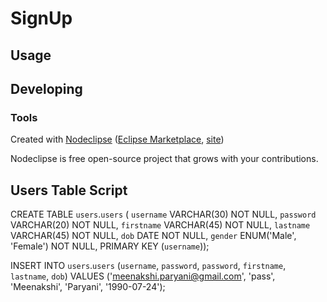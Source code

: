 

# SignUp



## Usage



## Developing



### Tools

Created with [Nodeclipse](https://github.com/Nodeclipse/nodeclipse-1)
 ([Eclipse Marketplace](http://marketplace.eclipse.org/content/nodeclipse), [site](http://www.nodeclipse.org))   

Nodeclipse is free open-source project that grows with your contributions.

## Users Table Script

CREATE TABLE `users`.`users` (
  `username` VARCHAR(30) NOT NULL,
  `password` VARCHAR(20) NOT NULL,
  `firstname` VARCHAR(45) NOT NULL,
  `lastname` VARCHAR(45) NOT NULL,
  `dob` DATE NOT NULL,
  `gender` ENUM('Male', 'Female') NOT NULL,
  PRIMARY KEY (`username`));
  
  INSERT INTO `users`.`users` (`username`, `password`, `password`, `firstname`, `lastname`, `dob`) VALUES ('meenakshi.paryani@gmail.com', 'pass', 'Meenakshi', 'Paryani', '1990-07-24');

